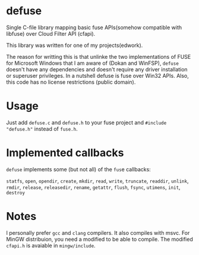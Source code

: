 # defuse
Single C-file library mapping basic fuse APIs(somehow compatible with libfuse) over Cloud Filter API (cfapi).

This library was written for one of my projects(edwork).

The reason for writting this is that unlinke the two implementations of FUSE for Microsoft Windows that I am aware of (Dokan and WinFSP), `defuse` doesn't have any dependencies and doesn't require any driver installation or superuser privileges. In a nutshell defuse is fuse over Win32 APIs. Also, this code has no license restrictions (public domain).


# Usage
Just add `defuse.c` and `defuse.h` to your fuse project and `#include "defuse.h"` instead of `fuse.h`.

# Implemented callbacks
`defuse` implements some (but not all) of the `fus`e callbacks:

`statfs`, `open`, `opendir`, `create`, `mkdir`, `read`, `write`, `truncate`, `readdir`, `unlink`, `rmdir`, `release`, `releasedir`, `rename`, `getattr`, `flush`, `fsync`, `utimens`, `init`, `destroy`

# Notes
I personally prefer `gcc` and `clang` compilers. It also compiles with msvc. For MinGW distribuion, you need a modified to be able to compile. The modified `cfapi.h` is avaiable in `mingw/include`.
